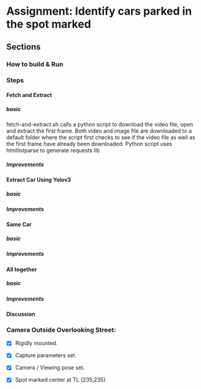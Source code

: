 # Assignment: Identify cars parked in the spot marked 

## Sections
### How to build & Run
### Steps
#### Fetch and Extract
##### basic
fetch-and-extract.sh calls a python script to download the video file, open and extract the first frame. Both video and image file are downloaded to a default folder where the script first checks to see if the video file as well as the first frame have already been downloaded. Python script uses htmllistparse to generate requests lib
##### Improvements
#### Extract Car Using Yolov3
##### basic
##### Improvements
#### Same Car
##### basic
##### Improvements
#### All together
##### basic
##### Improvements

#### Discussion


### Camera Outside Overlooking Street:
 - [x] Rigidly mounted. 
 - [x] Capture parameters set. 
 - [x] Camera / Viewing pose set.
 - [x] Spot marked center at TL (235,235)


<!--stackedit_data:
eyJoaXN0b3J5IjpbMTI3NTMzNjUwNCwtOTQ0MjM3MTIsLTkzOD
Y4MTk3NSwtMTAwODkxNTIzMiwtMTE4MDQ1Mzk0Nl19
-->